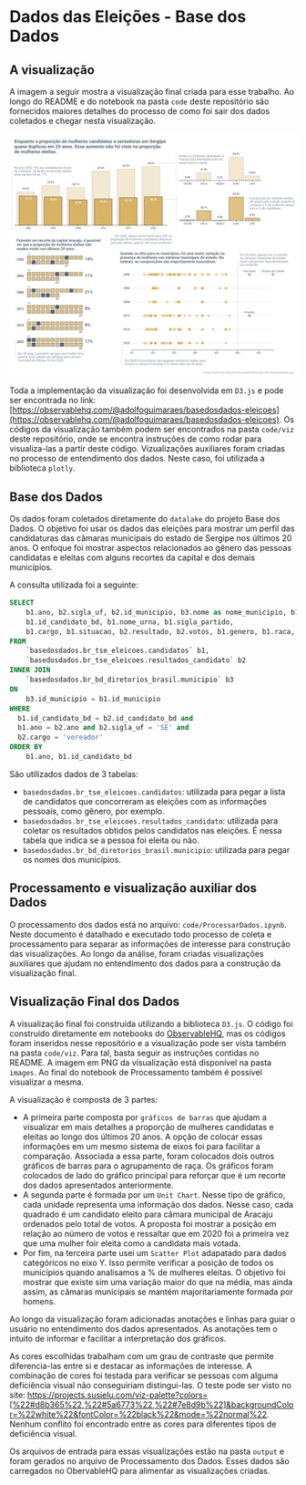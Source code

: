 # Dados das Eleições - Base dos Dados

## A visualização

A imagem a seguir mostra a visualização final criada para esse trabalho. Ao longo do README e do notebook na pasta `code` deste repositório são fornecidos maiores detalhes do processo de como foi sair dos dados coletados e chegar nesta visualização. 

<img src="images/viz_final.png" /> 

Toda a implementação da visualização foi desenvolvida em `D3.js` e pode ser encontrada no link: [https://observablehq.com/@adolfoguimaraes/basedosdados-eleicoes](https://observablehq.com/@adolfoguimaraes/basedosdados-eleicoes). Os códigos da visualização também podem ser encontrados na pasta `code/viz` deste repositório, onde se encontra instruções de como rodar para visualiza-las a partir deste código. Vizualizações auxiliares foram criadas no processo de entendimento dos dados. Neste caso, foi utilizada a biblioteca `plotly`.

## Base dos Dados

Os dados foram coletados diretamente do `datalake` do projeto Base dos Dados. O objetivo foi usar os dados das eleições para mostrar um perfil das candidaturas das câmaras municipais do estado de Sergipe nos últimos 20 anos. O enfoque foi mostrar aspectos relacionados ao gênero das pessoas candidatas e eleitas com alguns recortes da capital e dos demais municípios. 

A consulta utilizada foi a seguinte: 

```sql 
SELECT 
    b1.ano, b2.sigla_uf, b2.id_municipio, b3.nome as nome_municipio, b1.tipo_eleicao, 
    b1.id_candidato_bd, b1.nome_urna, b1.sigla_partido, 
    b1.cargo, b1.situacao, b2.resultado, b2.votos, b1.genero, b1.raca, b1.idade
FROM
    `basedosdados.br_tse_eleicoes.candidatos` b1,
    `basedosdados.br_tse_eleicoes.resultados_candidato` b2
INNER JOIN 
    `basedosdados.br_bd_diretorios_brasil.municipio` b3
ON 
    b3.id_municipio = b1.id_municipio
WHERE 
  b1.id_candidato_bd = b2.id_candidato_bd and 
  b1.ano = b2.ano and b2.sigla_uf = 'SE' and 
  b2.cargo = 'vereador'
ORDER BY 
    b1.ano, b1.id_candidato_bd
```

São utilizados dados de 3 tabelas: 

* `basedosdados.br_tse_eleicoes.candidatos`: utilizada para pegar a lista de candidatos que concorreram as eleições com as informações pessoais, como gênero, por exemplo.
* `basedosdados.br_tse_eleicoes.resultados_candidato`: utilizada para coletar os resultados obtidos pelos candidatos nas eleições. É nessa tabela que indica se a pessoa foi eleita ou não.
* `basedosdados.br_bd_diretorios_brasil.municipio`: utilizada para pegar os nomes dos municípios.

## Processamento e visualização auxiliar dos Dados 

O processamento dos dados está no arquivo: `code/ProcessarDados.ipynb`. Neste documento é datalhado e executado todo processo de coleta e processamento para separar as informações de interesse para construção das visualizações. Ao longo da análise, foram criadas visualizações auxiliares que ajudam no entendimento dos dados para a construção da visualização final. 

## Visualização Final dos Dados 

A visualização final foi construída utilizando a biblioteca `D3.js`. O código foi construído diretamente em notebooks do [ObservableHQ](https://observablehq.com/@adolfoguimaraes/basedosdados-eleicoes), mas os códigos foram inseridos nesse repositório e a visualização pode ser vista também na pasta `code/viz`. Para tal, basta seguir as instruções contidas no README. A imagem em PNG da visualização está disponível na pasta `images`. Ao final do notebook de Processamento também é possível visualizar a mesma. 

A visualização é composta de 3 partes: 

* A primeira parte composta por `gráficos de barras` que ajudam a visualizar em mais detalhes a proporção de mulheres candidatas e eleitas ao longo dos últimos 20 anos. A opção de colocar essas informações em um mesmo sistema de eixos foi para facilitar a comparação. Associada a essa parte, foram colocados dois outros gráficos de barras para o agrupamento de raça. Os gráficos foram colocados de lado do gráfico principal para reforçar que é um recorte dos dados apresentados anteriormente. 
* A segunda parte é formada por um `Unit Chart`. Nesse tipo de gráfico, cada unidade representa uma informação dos dados. Nesse caso, cada quadrado é um candidato eleito para câmara municipal de Aracaju ordenados pelo total de votos. A proposta foi mostrar a posição em relação ao número de votos e ressaltar que em 2020 foi a primeira vez que uma mulher foir eleita como a candidata mais votada.
* Por fim, na terceira parte usei um `Scatter Plot` adapatado para dados categóricos no eixo Y. Isso permite verificar a posição de todos os municípios quando analisamos a % de mulheres eleitas. O objetivo foi mostrar que existe sim uma variação maior do que na média, mas ainda assim, as câmaras municipais se mantém majoritariamente formada por homens.

Ao longo da visualização foram adicionadas anotações e linhas para guiar o usuário no entendimento dos dados apresentados. As anotações tem o intuito de informar e facilitar a interpretação dos gráficos.

As cores escolhidas trabalham com um grau de contraste que permite diferencia-las entre si e destacar as informações de interesse. A combinação de cores foi testada para verificar se pessoas com alguma deficiência visual não conseguiriam distingui-las. O teste pode ser visto no site: https://projects.susielu.com/viz-palette?colors=[%22#d8b365%22,%22#5a6773%22,%22#7e8d9b%22]&backgroundColor=%22white%22&fontColor=%22black%22&mode=%22normal%22. Nenhum conflito foi encontrado entre as cores para diferentes tipos de deficiência visual.

Os arquivos de entrada para essas visualizações estão na pasta `output` e foram gerados no arquivo de Processamento dos Dados. Esses dados são carregados no ObervableHQ para alimentar as visualizações criadas. 